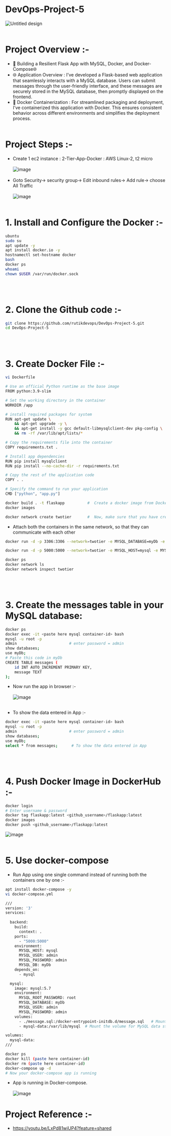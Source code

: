 # DevOps-Project-5
![Untitled design](https://github.com/rutikdevops/DevOps-Project-5/assets/109506158/57486c5c-0186-4f47-b250-2911b5c91c97)
<br></br>


# Project Overview :-
- 🚀 Building a Resilient Flask App with MySQL, Docker, and Docker-Compose🌐
- 🌐 Application Overview :
I’ve developed a Flask-based web application that seamlessly interacts with a MySQL database. Users can submit messages through the user-friendly interface, and these messages are securely stored in the MySQL database, then promptly displayed on the frontend.
- 🐳 Docker Containerization :
For streamlined packaging and deployment, I’ve containerized this application with Docker. This ensures consistent behavior across different environments and simplifies the deployment process.
<br></br>

# Project Steps :-
- Create 1 ec2 instance :
2-Tier-App-Docker    : AWS Linux-2, t2 micro
<br></br>
![image](https://github.com/rutikdevops/DevOps-Project-5/assets/109506158/a2e3083b-e690-4709-9904-7c5549d78295)
<br></br>
- Goto Security-> security group-> Edit inbound rules-> Add rule-> choose All Traffic
<br></br>
![image](https://github.com/rutikdevops/DevOps-Project-5/assets/109506158/c33dcb98-c446-4d35-b9e0-b24cfedbb1b7)
<br></br>


# 1. Install and Configure the Docker :-
```bash
ubuntu
sudo su
apt update -y
apt install docker.io -y
hostnamectl set-hostname docker
bash
docker ps
whoami
chown $USER /var/run/docker.sock
```
<br></br>


# 2. Clone the Github code :-
```bash
git clone https://github.com/rutikdevops/DevOps-Project-5.git
cd DevOps-Project-5
```
<br></br>
# 3. Create Docker File :-
```bash
vi Dockerfile

# Use an official Python runtime as the base image
FROM python:3.9-slim

# Set the working directory in the container
WORKDIR /app

# install required packages for system
RUN apt-get update \
    && apt-get upgrade -y \
    && apt-get install -y gcc default-libmysqlclient-dev pkg-config \
    && rm -rf /var/lib/apt/lists/*

# Copy the requirements file into the container
COPY requirements.txt .

# Install app dependencies
RUN pip install mysqlclient
RUN pip install --no-cache-dir -r requirements.txt

# Copy the rest of the application code
COPY . .

# Specify the command to run your application
CMD ["python", "app.py"]
```
```bash
docker build . -t flaskapp          #  Create a docker image from Dockerfile
docker images
```
```bash
docker network create twotier       #  Now, make sure that you have created a network using following command
```

- Attach both the containers in the same network, so that they can communicate with each other
```bash
docker run -d -p 3306:3306 --network=twotier -e MYSQL_DATABASE=myDb -e MYSQL_USER=admin -e MYSQL_PASSWORD=admin -e MYSQL_ROOT_PASSWORD=admin --name=mysql mysql:5.7

docker run -d -p 5000:5000 --network=twotier -e MYSQL_HOST=mysql -e MYSQL_USER=admin -e MYSQL_PASSWORD=admin -e MYSQL_DB=myDb --name=flaskapp flaskapp:latest

docker ps
docker network ls
docker network inspect twotier
```
<br></br>

# 3. Create the messages table in your MySQL database:
```bash
docker ps
docker exec -it <paste here mysql container-id> bash
mysql -u root -p
admin                       # enter password = admin
show databases;
use myDb;
# Paste this code in myDb
CREATE TABLE messages (
    id INT AUTO_INCREMENT PRIMARY KEY,
    message TEXT
);
```
- Now run the app in browser :-
<br></br>
![image](https://github.com/rutikdevops/DevOps-Project-5/assets/109506158/c2a5d9bf-a7bb-4eb3-840c-eb776be6c824)
<br></br>

- To show the data entered in App :-
```bash
docker exec -it <paste here mysql container-id> bash
mysql -u root -p
admin                       # enter password = admin
show databases;
use myDb;
select * from messages;      # To show the data entered in App
```
<br></br>


# 4. Push Docker Image in DockerHub :-
```bash
docker login
# Enter username & password
docker tag flaskapp:latest <github_username>/flaskapp:latest
docker images
docker push <github_username>/flaskapp:latest
```
![image](https://github.com/rutikdevops/DevOps-Project-5/assets/109506158/cc96151a-601f-4a99-b448-9c295c1d6fdb)
<br></br>

# 5. Use docker-compose
- Run App using one single command instead of running both the containers one by one  :-
```bash
apt install docker-compose -y
vi docker-compose.yml

///
version: '3'
services:
  
  backend:
    build:
      context: .
    ports:
      - "5000:5000"
    environment:
      MYSQL_HOST: mysql
      MYSQL_USER: admin
      MYSQL_PASSWORD: admin
      MYSQL_DB: myDb
    depends_on:
      - mysql

  mysql:
    image: mysql:5.7
    environment:
      MYSQL_ROOT_PASSWORD: root
      MYSQL_DATABASE: myDb
      MYSQL_USER: admin
      MYSQL_PASSWORD: admin
    volumes:
      - ./message.sql:/docker-entrypoint-initdb.d/message.sql   # Mount sql script into container's /docker-entrypoint-initdb.d directory to get table automatically created
      - mysql-data:/var/lib/mysql  # Mount the volume for MySQL data storage

volumes:
  mysql-data:
///

docker ps
docker kill (paste here container-id)
docker rm (paste here container-id)
docker-compose up -d
# Now your docker-compose app is running
```

- App is running in Docker-compose.
<br></br>
![image](https://github.com/rutikdevops/DevOps-Project-5/assets/109506158/3a3ca0c9-9cda-42b7-9c43-27e32df53533)


# Project Reference :-
- https://youtu.be/LxPd81wiUP4?feature=shared


